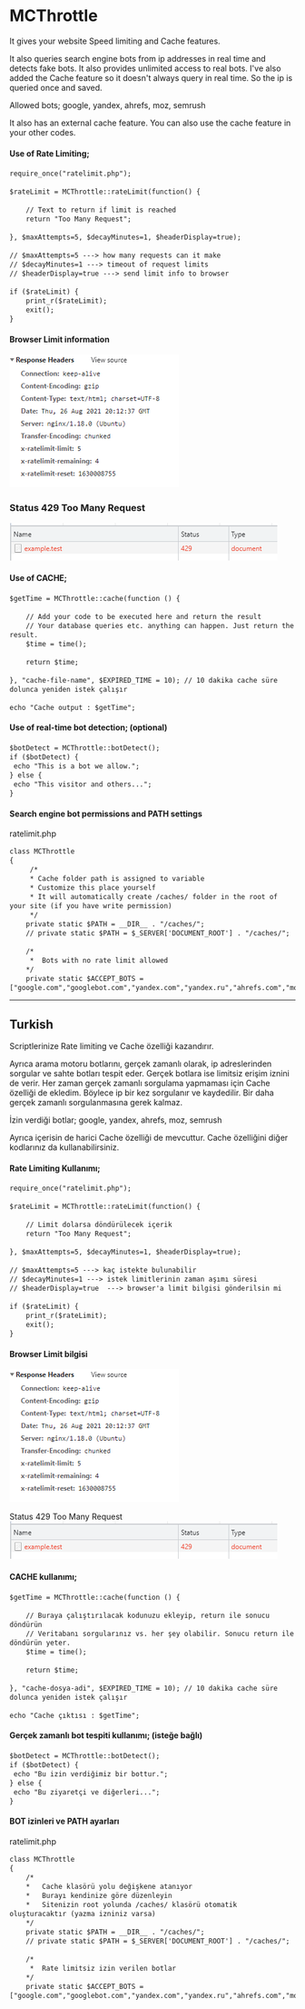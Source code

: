 # MCThrottle


It gives your website Speed limiting and Cache features.

It also queries search engine bots from ip addresses in real time and detects fake bots. It also provides unlimited access to real bots. I've also added the Cache feature so it doesn't always query in real time. So the ip is queried once and saved.

Allowed bots; google, yandex, ahrefs, moz, semrush

It also has an external cache feature. You can also use the cache feature in your other codes.

#### Use of Rate Limiting;
```
require_once("ratelimit.php");
 
$rateLimit = MCThrottle::rateLimit(function() {

    // Text to return if limit is reached
    return "Too Many Request";
    
}, $maxAttempts=5, $decayMinutes=1, $headerDisplay=true);

// $maxAttempts=5 ---> how many requests can it make
// $decayMinutes=1 ---> timeout of request limits
// $headerDisplay=true ---> send limit info to browser

if ($rateLimit) {
    print_r($rateLimit);
    exit();
}
```

#### Browser Limit information 
![alt text](/rate1.png?raw=true)

### Status 429 Too Many Request  
![alt text](/rate2.png?raw=true)

#### Use of CACHE;
```
$getTime = MCThrottle::cache(function () {

    // Add your code to be executed here and return the result
    // Your database queries etc. anything can happen. Just return the result.
    $time = time();
    
    return $time;
    
}, "cache-file-name", $EXPIRED_TIME = 10); // 10 dakika cache süre dolunca yeniden istek çalışır

echo "Cache output : $getTime";
```

#### Use of real-time bot detection; (optional)
```
$botDetect = MCThrottle::botDetect();
if ($botDetect) {
 echo "This is a bot we allow.";
} else {
 echo "This visitor and others...";
}
```

#### Search engine bot permissions and PATH settings
ratelimit.php
```
class MCThrottle
{
     /*
     * Cache folder path is assigned to variable
     * Customize this place yourself
     * It will automatically create /caches/ folder in the root of your site (if you have write permission)
     */
    private static $PATH = __DIR__ . "/caches/";
    // private static $PATH = $_SERVER['DOCUMENT_ROOT'] . "/caches/";
 
    /*
     *  Bots with no rate limit allowed
    */
    private static $ACCEPT_BOTS = ["google.com","googlebot.com","yandex.com","yandex.ru","ahrefs.com","moz.com","semrush.com"];
```


------------------

## Turkish 


Scriptlerinize Rate limiting ve Cache özelliği kazandırır.

Ayrıca arama motoru botlarını, gerçek zamanlı olarak, ip adreslerinden sorgular ve sahte botları tespit eder. Gerçek botlara ise limitsiz erişim iznini de verir.
Her zaman gerçek zamanlı sorgulama yapmaması için Cache özelliği de ekledim. Böylece ip bir kez sorgulanır ve kaydedilir. Bir daha gerçek zamanlı sorgulanmasına gerek kalmaz.

İzin verdiği botlar;
google, yandex, ahrefs, moz, semrush

Ayrıca içerisin de harici Cache özelliği de mevcuttur.
Cache özelliğini diğer kodlarınız da kullanabilirsiniz. 

#### Rate Limiting Kullanımı;
```
require_once("ratelimit.php");
 
$rateLimit = MCThrottle::rateLimit(function() {

    // Limit dolarsa döndürülecek içerik
    return "Too Many Request";
    
}, $maxAttempts=5, $decayMinutes=1, $headerDisplay=true);

// $maxAttempts=5 ---> kaç istekte bulunabilir
// $decayMinutes=1 ---> istek limitlerinin zaman aşımı süresi
// $headerDisplay=true  ---> browser'a limit bilgisi gönderilsin mi

if ($rateLimit) {
    print_r($rateLimit);
    exit();
}
```

#### Browser Limit bilgisi  
![alt text](/rate1.png?raw=true)

Status 429 Too Many Request  
![alt text](/rate2.png?raw=true)



#### CACHE kullanımı;
```
$getTime = MCThrottle::cache(function () {

    // Buraya çalıştırılacak kodunuzu ekleyip, return ile sonucu döndürün
    // Veritabanı sorgularınız vs. her şey olabilir. Sonucu return ile döndürün yeter.
    $time = time();
    
    return $time;
    
}, "cache-dosya-adi", $EXPIRED_TIME = 10); // 10 dakika cache süre dolunca yeniden istek çalışır

echo "Cache çıktısı : $getTime";
```


#### Gerçek zamanlı bot tespiti kullanımı; (isteğe bağlı) 
```
$botDetect = MCThrottle::botDetect();
if ($botDetect) {
 echo "Bu izin verdiğimiz bir bottur.";
} else {
 echo "Bu ziyaretçi ve diğerleri...";
}
```



#### BOT izinleri ve PATH ayarları
ratelimit.php
```
class MCThrottle
{
    /*
    *   Cache klasörü yolu değişkene atanıyor
    *   Burayı kendinize göre düzenleyin
    *   Sitenizin root yolunda /caches/ klasörü otomatik oluşturacaktır (yazma izniniz varsa)
    */
    private static $PATH = __DIR__ . "/caches/";
    // private static $PATH = $_SERVER['DOCUMENT_ROOT'] . "/caches/";
 
    /*
     *  Rate limitsiz izin verilen botlar
    */
    private static $ACCEPT_BOTS = ["google.com","googlebot.com","yandex.com","yandex.ru","ahrefs.com","moz.com","semrush.com"];
```


